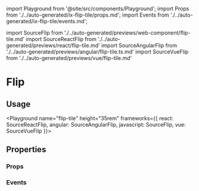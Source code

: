 import Playground from '@site/src/components/Playground';
import Props from './../auto-generated/ix-flip-tile/props.md';
import Events from './../auto-generated/ix-flip-tile/events.md';

import SourceFlip from './../auto-generated/previews/web-component/flip-tile.md'
import SourceReactFlip from './../auto-generated/previews/react/flip-tile.md'
import SourceAngularFlip from './../auto-generated/previews/angular/flip-tile.ts.md'
import SourceVueFlip from './../auto-generated/previews/vue/flip-tile.md'

# Flip

## Usage

<Playground
name="flip-tile" height="35rem"
frameworks={{
  react: SourceReactFlip,
  angular: SourceAngularFlip,
  javascript: SourceFlip,
  vue: SourceVueFlip
}}>
</Playground>

## Properties

### Props

<Props />

### Events

<Events />
